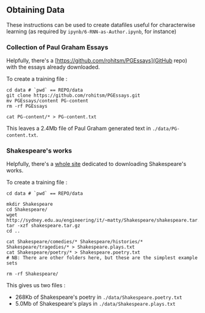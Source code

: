 ## Obtaining Data

These instructions can be used to create datafiles useful for 
characterwise learning (as required by ``ipynb/6-RNN-as-Author.ipynb``, for instance)


### Collection of Paul Graham Essays

Helpfully, there's a [https://github.com/rohitsm/PGEssays](GitHub repo) with the essays already downloaded.

To create a training file :

```
cd data # `pwd` == REPO/data
git clone https://github.com/rohitsm/PGEssays.git
mv PGEssays/content PG-content
rm -rf PGEssays

cat PG-content/* > PG-content.txt
```

This leaves a 2.4Mb file of Paul Graham generated text in ``./data/PG-content.txt``.


### Shakespeare's works

Helpfully, there's a [whole site](http://sydney.edu.au/engineering/it/~matty/Shakespeare/) 
dedicated to downloading Shakespeare's works.

To create a training file :

```
cd data # `pwd` == REPO/data

mkdir Shakespeare
cd Shakespeare/
wget http://sydney.edu.au/engineering/it/~matty/Shakespeare/shakespeare.tar.gz
tar -xzf shakespeare.tar.gz 
cd ..

cat Shakespeare/comedies/* Shakespeare/histories/* Shakespeare/tragedies/* > Shakespeare.plays.txt
cat Shakespeare/poetry/* > Shakespeare.poetry.txt
# NB: There are other folders here, but these are the simplest example sets

rm -rf Shakespeare/
```

This gives us two files : 

*  268Kb of Shakespeare's poetry in ``./data/Shakespeare.poetry.txt``
*  5.0Mb of Shakespeare's plays in  ``./data/Shakespeare.plays.txt``

